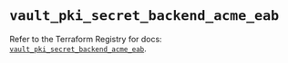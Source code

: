 # `vault_pki_secret_backend_acme_eab`

Refer to the Terraform Registry for docs: [`vault_pki_secret_backend_acme_eab`](https://registry.terraform.io/providers/hashicorp/vault/4.8.0/docs/resources/pki_secret_backend_acme_eab).
